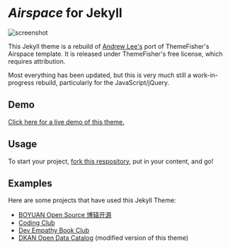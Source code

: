 # _Airspace_ for Jekyll
![screenshot](screenshots/home.png "Landing")

This Jekyll theme is a rebuild of [Andrew Lee's](https://github.com/ndrewtl/airspace-jekyll) port of ThemeFisher's Airspace template. It is released under ThemeFisher's free license, which requires attribution.

Most everything has been updated, but this is very much still a work-in-progress rebuild, particularly for the JavaScript/jQuery.

## Demo
[Click here for a live demo of this theme.](https://tankedthomas.github.io/airspace-jekyll/)

## Usage
To start your project, [fork this respository](https://github.com/TankedThomas/airspace-jekyll/fork), put in your content, and go!

## Examples
Here are some projects that have used this Jekyll Theme:
* [BOYUAN Open Source 博辕开源](https://boyuanitsm.github.io)
* [Coding Club](https://ourcodingclub.github.io/)
* [Dev Empathy Book Club](https://devempathybook.club/)
* [DKAN Open Data Catalog](https://getdkan.com) (modified version of this theme)
